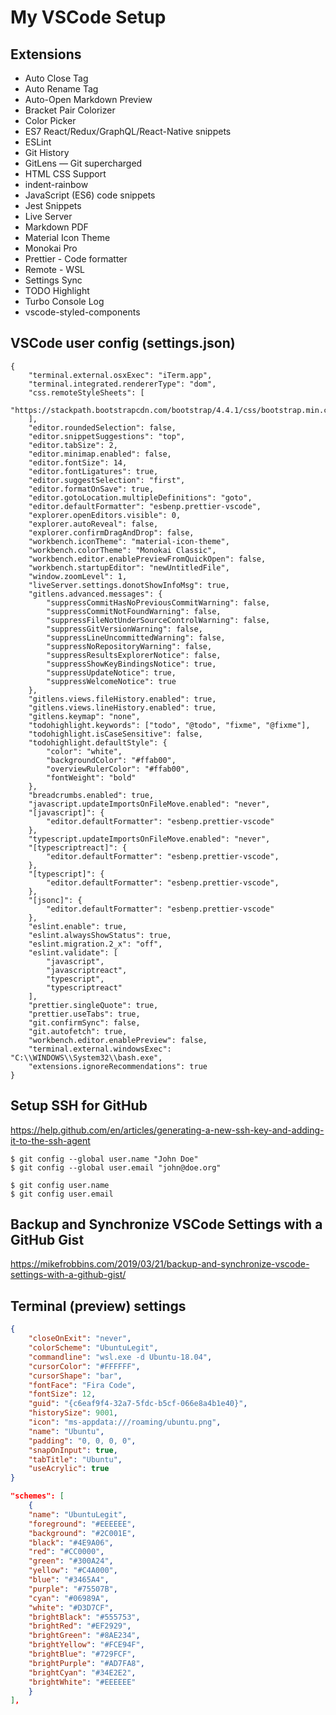 # My VSCode Setup

## Extensions

- Auto Close Tag
- Auto Rename Tag
- Auto-Open Markdown Preview
- Bracket Pair Colorizer
- Color Picker
- ES7 React/Redux/GraphQL/React-Native snippets
- ESLint
- Git History
- GitLens — Git supercharged
- HTML CSS Support
- indent-rainbow
- JavaScript (ES6) code snippets
- Jest Snippets
- Live Server
- Markdown PDF
- Material Icon Theme
- Monokai Pro
- Prettier - Code formatter
- Remote - WSL
- Settings Sync
- TODO Highlight
- Turbo Console Log
- vscode-styled-components

## VSCode user config (settings.json)
```
{
	"terminal.external.osxExec": "iTerm.app",
	"terminal.integrated.rendererType": "dom",
	"css.remoteStyleSheets": [
    		"https://stackpath.bootstrapcdn.com/bootstrap/4.4.1/css/bootstrap.min.css"
  	],
	"editor.roundedSelection": false,
	"editor.snippetSuggestions": "top",
	"editor.tabSize": 2,
	"editor.minimap.enabled": false,
	"editor.fontSize": 14,
	"editor.fontLigatures": true,
	"editor.suggestSelection": "first",
	"editor.formatOnSave": true,
	"editor.gotoLocation.multipleDefinitions": "goto",
	"editor.defaultFormatter": "esbenp.prettier-vscode",
	"explorer.openEditors.visible": 0,
	"explorer.autoReveal": false,
	"explorer.confirmDragAndDrop": false,
	"workbench.iconTheme": "material-icon-theme",
	"workbench.colorTheme": "Monokai Classic",
	"workbench.editor.enablePreviewFromQuickOpen": false,
	"workbench.startupEditor": "newUntitledFile",
	"window.zoomLevel": 1,
	"liveServer.settings.donotShowInfoMsg": true,
	"gitlens.advanced.messages": {
		"suppressCommitHasNoPreviousCommitWarning": false,
		"suppressCommitNotFoundWarning": false,
		"suppressFileNotUnderSourceControlWarning": false,
		"suppressGitVersionWarning": false,
		"suppressLineUncommittedWarning": false,
		"suppressNoRepositoryWarning": false,
		"suppressResultsExplorerNotice": false,
		"suppressShowKeyBindingsNotice": true,
		"suppressUpdateNotice": true,
		"suppressWelcomeNotice": true
	},
	"gitlens.views.fileHistory.enabled": true,
	"gitlens.views.lineHistory.enabled": true,
	"gitlens.keymap": "none",
	"todohighlight.keywords": ["todo", "@todo", "fixme", "@fixme"],
	"todohighlight.isCaseSensitive": false,
	"todohighlight.defaultStyle": {
		"color": "white",
		"backgroundColor": "#ffab00",
		"overviewRulerColor": "#ffab00",
		"fontWeight": "bold"
	},
	"breadcrumbs.enabled": true,
	"javascript.updateImportsOnFileMove.enabled": "never",
	"[javascript]": {
		"editor.defaultFormatter": "esbenp.prettier-vscode"
	},
	"typescript.updateImportsOnFileMove.enabled": "never",
	"[typescriptreact]": {
		"editor.defaultFormatter": "esbenp.prettier-vscode",
	},
	"[typescript]": {
		"editor.defaultFormatter": "esbenp.prettier-vscode",
	},
	"[jsonc]": {
		"editor.defaultFormatter": "esbenp.prettier-vscode"
	},
	"eslint.enable": true,
	"eslint.alwaysShowStatus": true,
	"eslint.migration.2_x": "off",
	"eslint.validate": [
		"javascript",
		"javascriptreact",
		"typescript",
		"typescriptreact"
	],
	"prettier.singleQuote": true,
	"prettier.useTabs": true,
	"git.confirmSync": false,
	"git.autofetch": true,
	"workbench.editor.enablePreview": false,
	"terminal.external.windowsExec": "C:\\WINDOWS\\System32\\bash.exe",
	"extensions.ignoreRecommendations": true
}
```

## Setup SSH for GitHub

https://help.github.com/en/articles/generating-a-new-ssh-key-and-adding-it-to-the-ssh-agent

```
$ git config --global user.name "John Doe"
$ git config --global user.email "john@doe.org"

$ git config user.name
$ git config user.email
```

## Backup and Synchronize VSCode Settings with a GitHub Gist

https://mikefrobbins.com/2019/03/21/backup-and-synchronize-vscode-settings-with-a-github-gist/

## Terminal (preview) settings
```profiles.json
{
	"closeOnExit": "never",
	"colorScheme": "UbuntuLegit",
	"commandline": "wsl.exe -d Ubuntu-18.04",
	"cursorColor": "#FFFFFF",
	"cursorShape": "bar",
	"fontFace": "Fira Code",
	"fontSize": 12,
	"guid": "{c6eaf9f4-32a7-5fdc-b5cf-066e8a4b1e40}",
	"historySize": 9001,
	"icon": "ms-appdata:///roaming/ubuntu.png",
	"name": "Ubuntu",
	"padding": "0, 0, 0, 0",
	"snapOnInput": true,
	"tabTitle": "Ubuntu",
	"useAcrylic": true
}

"schemes": [
	{
	"name": "UbuntuLegit",
	"foreground": "#EEEEEE",
	"background": "#2C001E",
	"black": "#4E9A06",
	"red": "#CC0000",
	"green": "#300A24",
	"yellow": "#C4A000",
	"blue": "#3465A4",
	"purple": "#75507B",
	"cyan": "#06989A",
	"white": "#D3D7CF",
	"brightBlack": "#555753",
	"brightRed": "#EF2929",
	"brightGreen": "#8AE234",
	"brightYellow": "#FCE94F",
	"brightBlue": "#729FCF",
	"brightPurple": "#AD7FA8",
	"brightCyan": "#34E2E2",
	"brightWhite": "#EEEEEE"
	}
],
```
			
